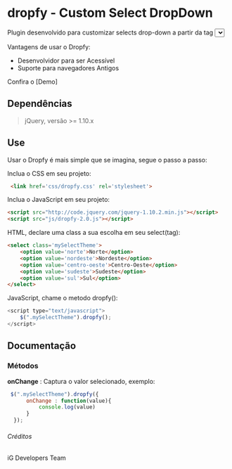 dropfy - Custom Select DropDown
==========

Plugin desenvolvido para customizar selects drop-down a partir da tag *<select>*.

Vantagens de usar o Dropfy:
* Desenvolvidor para ser Acessível
* Suporte para navegadores Antigos

Confira o [Demo]

## Dependências
>  jQuery, versão >= 1.10.x 

## Use

Usar o Dropfy é mais simple que se imagina, segue o passo a passo:

Inclua o CSS em seu projeto:

```html
 <link href='css/dropfy.css' rel='stylesheet'>
```

Inclua o JavaScript em seu projeto:

```html
<script src="http://code.jquery.com/jquery-1.10.2.min.js"></script>
<script src="js/dropfy-2.0.js"></script>  
```

HTML, declare uma class a sua escolha em seu select(tag):

```html 
<select class='mySelectTheme'>
    <option value='norte'>Norte</option>
    <option value='nordeste'>Nordeste</option>
    <option value='centro-oeste'>Centro-Oeste</option>
    <option value='sudeste'>Sudeste</option>
    <option value='sul'>Sul</option>
</select>
```
JavaScript, chame o metodo dropfy():

```javascript
<script type="text/javascript">
    $(".mySelectTheme").dropfy();                     
</script>
```

## Documentação

### Métodos

**onChange** : Captura o valor selecionado, exemplo:

```javascript
 $(".mySelectTheme").dropfy({
      onChange : function(value){
          console.log(value)
      }
  }); 
```

###### Créditos
iG Developers Team
